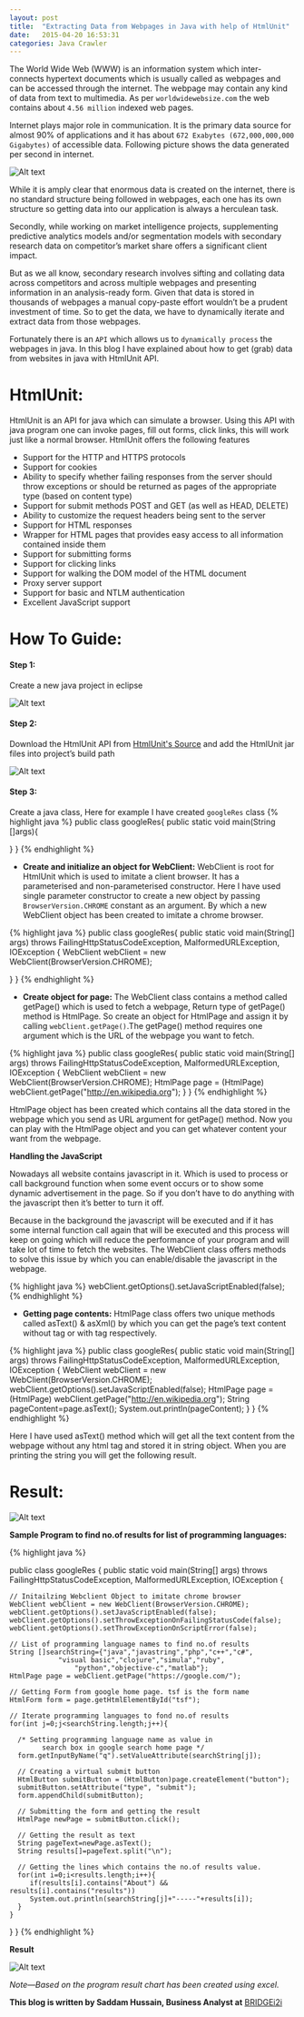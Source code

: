 ```yaml
---
layout: post
title:  "Extracting Data from Webpages in Java with help of HtmlUnit"
date:   2015-04-20 16:53:31
categories: Java Crawler
---
```

The World Wide Web (WWW) is an information system which inter-connects hypertext documents which is usually called as webpages and can be accessed through the internet. The webpage may contain any kind of data from text to multimedia. As per `worldwidewebsize.com` the web contains about `4.56 million` indexed web pages.

Internet plays major role in communication. It is the primary data source for almost 90% of applications and it has about `672 Exabytes (672,000,000,000 Gigabytes)` of accessible data. Following picture shows the data generated per second in internet.

![Alt text](/images/2015-04-20_Extracting_Data_HtmlUnit/stats.jpg "Internet Statistics")

While it is amply clear that enormous data is created on the internet, there is no standard structure being followed in webpages, each one has its own structure so getting data into our application is always a herculean task.

Secondly, while working on market intelligence projects, supplementing predictive analytics models and/or segmentation models with secondary research data on competitor’s market share offers a significant client impact.

But as we all know, secondary research involves sifting and collating data across competitors and across multiple webpages and presenting information in an analysis-ready form. Given that data is stored in thousands of webpages a manual copy-paste effort wouldn’t be a prudent investment of time. So to get the data, we have to dynamically iterate and extract data from those webpages.

Fortunately there is an `API` which allows us to `dynamically process` the webpages in java. In this blog I have explained about how to get (grab) data from websites in java with HtmlUnit API.

# HtmlUnit:
HtmlUnit is an API for java which can simulate a browser. Using this API with java program one can invoke pages, fill out forms, click links, this will work just like a normal browser. HtmlUnit offers the following features

* Support for the HTTP and HTTPS protocols
* Support for cookies
* Ability to specify whether failing responses from the server should throw exceptions or should be returned as pages of the appropriate type (based on content type)
* Support for submit methods POST and GET (as well as HEAD, DELETE)
* Ability to customize the request headers being sent to the server
* Support for HTML responses
* Wrapper for HTML pages that provides easy access to all information contained inside them
* Support for submitting forms
* Support for clicking links
* Support for walking the DOM model of the HTML document
* Proxy server support
* Support for basic and NTLM authentication
* Excellent JavaScript support

# How To Guide:

#### Step 1:
Create a new java project in eclipse

![Alt text](/images/2015-04-20_Extracting_Data_HtmlUnit/createProject.jpg "Create Project")

#### Step 2:
Download the HtmlUnit API from [HtmlUnit's Source](https://sourceforge.net/projects/htmlunit/files/htmlunit) and add the HtmlUnit jar files into project’s build path

![Alt text](/images/2015-04-20_Extracting_Data_HtmlUnit/importJARS.jpg "Import JAR Files")

#### Step 3:
Create a java class, Here for example I have created `googleRes` class
{% highlight java %}
public class googleRes{
 public static void main(String []args){

 }
}
{% endhighlight %}

* __Create and initialize an object for WebClient:__ WebClient is root for HtmlUnit which is used to imitate a client browser. It has a parameterised and non-parameterised constructor. Here I have used single parameter constructor to create a new object by passing `BrowserVersion.CHROME` constant as an argument. By which a new WebClient object has been created to imitate a chrome browser.

{% highlight java %}
public class googleRes{
 public static void main(String[] args) throws FailingHttpStatusCodeException, 
					MalformedURLException, IOException {
	WebClient webClient = new WebClient(BrowserVersion.CHROME);

 }
}
{% endhighlight %}

* __Create object for page:__ The WebClient class contains a method called getPage() which is used to fetch a webpage, Return type of getPage() method is HtmlPage. So create an object for HtmlPage and assign it by calling `webClient.getPage()`.The getPage() method requires one argument which is the URL of the webpage you want to fetch.

{% highlight java %}
public class googleRes{
 public static void main(String[] args) throws FailingHttpStatusCodeException, 
					MalformedURLException, IOException {
	WebClient webClient = new WebClient(BrowserVersion.CHROME);
	HtmlPage page = (HtmlPage) webClient.getPage("http://en.wikipedia.org");
 }
}
{% endhighlight %}

HtmlPage object has been created which contains all the data stored in the webpage which you send as URL argument for getPage() method. Now you can play with the HtmlPage object and you can get whatever content your want from the webpage.

__Handling the JavaScript__

Nowadays all website contains javascript in it. Which is used to process or call background function when some event occurs or to show some dynamic advertisement in the page. So if you don’t have to do anything with the javascript then it’s better to turn it off.

Because in the background the javascript will be executed and if it has some internal function call again that will be executed and this process will keep on going which will reduce the performance of your program and will take lot of time to fetch the websites. The WebClient class offers methods to solve this issue by which you can enable/disable the javascript in the webpage.

{% highlight java %}
	webClient.getOptions().setJavaScriptEnabled(false);
{% endhighlight %}

* __Getting page contents:__ HtmlPage class offers two unique methods called asText() & asXml() by which you can get the page’s text content without tag or with tag respectively.

{% highlight java %}
public class googleRes{
 public static void main(String[] args) throws FailingHttpStatusCodeException,
					 MalformedURLException, IOException {
	WebClient webClient = new WebClient(BrowserVersion.CHROME);
	webClient.getOptions().setJavaScriptEnabled(false);
	HtmlPage page = (HtmlPage) webClient.getPage("http://en.wikipedia.org");
	String pageContent=page.asText();
	System.out.println(pageContent);
 }
}
{% endhighlight %}

Here I have used asText() method which will get all the text content from the webpage without any html tag and stored it in string object. When you are printing the string you will get the following result.

# Result:

![Alt text](/images/2015-04-20_Extracting_Data_HtmlUnit/output1.jpg "Result")

__Sample Program to find no.of results for list of programming languages:__

{% highlight java %}

public class googleRes {
 public static void main(String[] args) throws FailingHttpStatusCodeException, 
					MalformedURLException, IOException {
	
	// Initailzing Webclient Object to imitate chrome browser
	WebClient webClient = new WebClient(BrowserVersion.CHROME);
	webClient.getOptions().setJavaScriptEnabled(false);
	webClient.getOptions().setThrowExceptionOnFailingStatusCode(false);
	webClient.getOptions().setThrowExceptionOnScriptError(false);
	
	// List of programming language names to find no.of results
	String []searchString={"java","javastring","php","c++","c#",
				"visual basic","clojure","simula","ruby",
					"python","objective-c","matlab"};
	HtmlPage page = webClient.getPage("https://google.com/");
    
	// Getting Form from google home page. tsf is the form name 
	HtmlForm form = page.getHtmlElementById("tsf");
	
	// Iterate programming languages to fond no.of results
	for(int j=0;j<searchString.length;j++){
		
	  /* Setting programming language name as value in 
	  		search box in google search home page */
	  form.getInputByName("q").setValueAttribute(searchString[j]);
	
   	  // Creating a virtual submit button
	  HtmlButton submitButton = (HtmlButton)page.createElement("button");
	  submitButton.setAttribute("type", "submit");
	  form.appendChild(submitButton);
	
	  // Submitting the form and getting the result 
	  HtmlPage newPage = submitButton.click();
	
	  // Getting the result as text
	  String pageText=newPage.asText();
	  String results[]=pageText.split("\n");
	
	  // Getting the lines which contains the no.of results value.
	  for(int i=0;i<results.length;i++){
	     if(results[i].contains("About") && results[i].contains("results"))
		 System.out.println(searchString[j]+"-----"+results[i]);
	  }
	}
 }
}
{% endhighlight %}


__Result__

![Alt text](/images/2015-04-20_Extracting_Data_HtmlUnit/output2.jpg "Result")

_Note—Based on the program result chart has been created using excel._

__This blog is written by Saddam Hussain, Business Analyst at__ [BRIDGEi2i](https://www.bridgei2i.com)